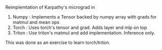 Reimplemtation of Karpathy's micrograd in
1. Numpy  : Implements a Tensor backed by numpy array with grads for matmul and mean ops 
2. Torch  : Uses torch's tensor and grad. Adds layer and mlp on top
3. Triton : Use triton's matmul and add implementation. Inference only.

This was done as an exercise to learn torch/triton.
